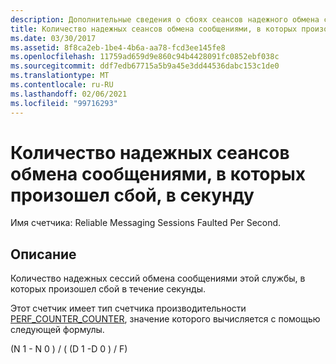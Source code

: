 ```yaml
---
description: Дополнительные сведения о сбоях сеансов надежного обмена сообщениями в секунду
title: Количество надежных сеансов обмена сообщениями, в которых произошел сбой, в секунду
ms.date: 03/30/2017
ms.assetid: 8f8ca2eb-1be4-4b6a-aa78-fcd3ee145fe8
ms.openlocfilehash: 11759ad659d9e860c94b4428091fc0852ebf038c
ms.sourcegitcommit: ddf7edb67715a5b9a45e3dd44536dabc153c1de0
ms.translationtype: MT
ms.contentlocale: ru-RU
ms.lasthandoff: 02/06/2021
ms.locfileid: "99716293"
---
```

# <a name="reliable-messaging-sessions-faulted-per-second"></a>Количество надежных сеансов обмена сообщениями, в которых произошел сбой, в секунду

Имя счетчика: Reliable Messaging Sessions Faulted Per Second.  
  
## <a name="description"></a>Описание  

 Количество надежных сессий обмена сообщениями этой службы, в которых произошел сбой в течение секунды.  
  
 Этот счетчик имеет тип счетчика производительности [PERF_COUNTER_COUNTER](/previous-versions/windows/it-pro/windows-server-2003/cc740048(v=ws.10)), значение которого вычисляется с помощью следующей формулы.  
  
 (N 1 - N 0 ) / ( (D 1 -D 0 ) / F)
